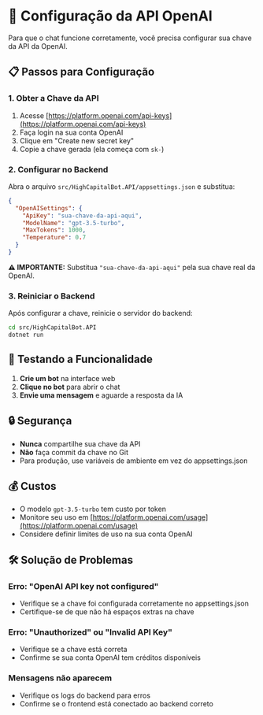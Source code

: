 # 🔑 Configuração da API OpenAI

Para que o chat funcione corretamente, você precisa configurar sua chave da API da OpenAI.

## 📋 Passos para Configuração

### 1. Obter a Chave da API
1. Acesse [https://platform.openai.com/api-keys](https://platform.openai.com/api-keys)
2. Faça login na sua conta OpenAI
3. Clique em "Create new secret key"
4. Copie a chave gerada (ela começa com `sk-`)

### 2. Configurar no Backend
Abra o arquivo `src/HighCapitalBot.API/appsettings.json` e substitua:

```json
{
  "OpenAISettings": {
    "ApiKey": "sua-chave-da-api-aqui",
    "ModelName": "gpt-3.5-turbo",
    "MaxTokens": 1000,
    "Temperature": 0.7
  }
}
```

**⚠️ IMPORTANTE:** Substitua `"sua-chave-da-api-aqui"` pela sua chave real da OpenAI.

### 3. Reiniciar o Backend
Após configurar a chave, reinicie o servidor do backend:

```bash
cd src/HighCapitalBot.API
dotnet run
```

## 🧪 Testando a Funcionalidade

1. **Crie um bot** na interface web
2. **Clique no bot** para abrir o chat
3. **Envie uma mensagem** e aguarde a resposta da IA

## 🔒 Segurança

- **Nunca** compartilhe sua chave da API
- **Não** faça commit da chave no Git
- Para produção, use variáveis de ambiente em vez do appsettings.json

## 💰 Custos

- O modelo `gpt-3.5-turbo` tem custo por token
- Monitore seu uso em [https://platform.openai.com/usage](https://platform.openai.com/usage)
- Considere definir limites de uso na sua conta OpenAI

## 🛠️ Solução de Problemas

### Erro: "OpenAI API key not configured"
- Verifique se a chave foi configurada corretamente no appsettings.json
- Certifique-se de que não há espaços extras na chave

### Erro: "Unauthorized" ou "Invalid API Key"
- Verifique se a chave está correta
- Confirme se sua conta OpenAI tem créditos disponíveis

### Mensagens não aparecem
- Verifique os logs do backend para erros
- Confirme se o frontend está conectado ao backend correto
